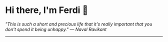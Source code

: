 <h1>Hi there, I'm Ferdi 👋</h1>

<p><em>
  "This is such a short and precious life that it's really important that you don't spend it being unhappy." — Naval Ravikant
</em></p>

---
